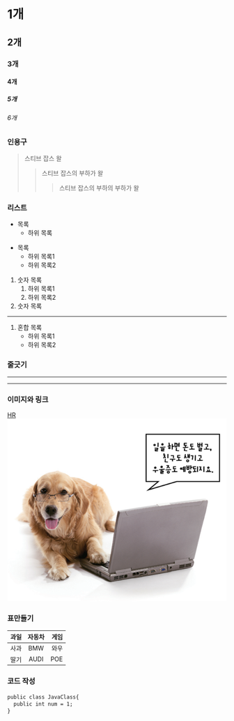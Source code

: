 # 1개
## 2개
### 3개
#### 4개
##### 5개
###### 6개

### 인용구
> 스티브 잡스 왈
>> 스티브 잡스의 부하가 왈
>>> 스티브 잡스의 부하의 부하가 왈
### 리스트
* 목록
  - 하위 목록  
- 목록
   - 하위 목록1
   - 하위 목록2
   
1. 숫자 목록
   1. 하위 목록1
   2. 하위 목록2
2. 숫자 목록
---
1. 혼합 목록
   - 하위 목록1
   + 하위 목록2
   
### 줄긋기
---
***

### 이미지와 링크
[HR](https://cafe.naver.com/kndjang)
![Working dog](https://github.com/mingportal0/eHR99/blob/master/working_dog.PNG)

### 표만들기
| 과일 | 자동차 | 게임 |
| :-------------- | :--------------: | --------------: |
| 사과            |        BMW       |             와우 |
| 딸기            |        AUDI      |              POE |

### 코드 작성
```
public class JavaClass{
  public int num = 1;
}
```

